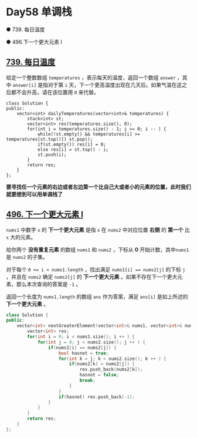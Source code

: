 # Day58 单调栈

● 739. 每日温度 

● 496.下一个更大元素 I  



## [739. 每日温度](https://leetcode.cn/problems/daily-temperatures/description/)

给定一个整数数组 `temperatures` ，表示每天的温度，返回一个数组 `answer` ，其中 `answer[i]` 是指对于第 `i` 天，下一个更高温度出现在几天后。如果气温在这之后都不会升高，请在该位置用 `0` 来代替。

```golang
class Solution {
public:
    vector<int> dailyTemperatures(vector<int>& temperatures) {
        stack<int> st;
        vector<int> res(temperatures.size(), 0);
        for(int i = temperatures.size() - 1; i >= 0; i -- ) {
            while(!st.empty() && temperatures[i] >= temperatures[st.top()]) st.pop();
            if(st.empty()) res[i] = 0;
            else res[i] = st.top() - i;
            st.push(i);
        }
        return res;
    }
};
```

**要寻找任一个元素的右边或者左边第一个比自己大或者小的元素的位置，此时我们就要想到可以用单调栈了**

## [496. 下一个更大元素 I](https://leetcode.cn/problems/next-greater-element-i/description/)

`nums1` 中数字 `x` 的 **下一个更大元素** 是指 `x` 在 `nums2` 中对应位置 **右侧** 的 **第一个** 比 `x` 大的元素。

给你两个 **没有重复元素** 的数组 `nums1` 和 `nums2` ，下标从 **0** 开始计数，其中`nums1` 是 `nums2` 的子集。

对于每个 `0 <= i < nums1.length` ，找出满足 `nums1[i] == nums2[j]` 的下标 `j` ，并且在 `nums2` 确定 `nums2[j]` 的 **下一个更大元素** 。如果不存在下一个更大元素，那么本次查询的答案是 `-1` 。

返回一个长度为 `nums1.length` 的数组 `ans` 作为答案，满足 `ans[i]` 是如上所述的 **下一个更大元素** 。

```cpp
class Solution {
public:
    vector<int> nextGreaterElement(vector<int>& nums1, vector<int>& nums2) {
        vector<int> res;
        for(int i = 0; i < nums1.size(); i ++ ) {
            for(int j = 0; j < nums2.size(); j ++ ) {
                if(nums1[i] == nums2[j]) {
                    bool hasnot = true;
                    for(int k = j; k < nums2.size(); k ++ ) {
                        if(nums2[k] > nums2[j]) {
                            res.push_back(nums2[k]);
                            hasnot = false;
                            break;
                        }
                    }
                    if(hasnot) res.push_back(-1);
                }
            }
        }
        return res;
    }
};
```

